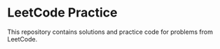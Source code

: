 # LeetCode Practice
This repository contains solutions and practice code for problems from LeetCode.